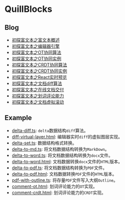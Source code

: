 # QuillBlocks

## Blog

* [初探富文本之富文本概述](https://github.com/WindrunnerMax/EveryDay/blob/master/Plugin/初探富文本之富文本概述.md)
* [初探富文本之编辑器引擎](https://github.com/WindrunnerMax/EveryDay/blob/master/Plugin/初探富文本之编辑器引擎.md)
* [初探富文本之OT协同算法](https://github.com/WindrunnerMax/EveryDay/blob/master/Plugin/初探富文本之OT协同算法.md)
* [初探富文本之OT协同实例](https://github.com/WindrunnerMax/EveryDay/blob/master/Plugin/初探富文本之OT协同实例.md)
* [初探富文本之CRDT协同算法](https://github.com/WindrunnerMax/EveryDay/blob/master/Plugin/初探富文本之CRDT协同算法.md)
* [初探富文本之CRDT协同实例](https://github.com/WindrunnerMax/EveryDay/blob/master/Plugin/初探富文本之CRDT协同实例.md) 
* [初探富文本之React实时预览](https://github.com/WindrunnerMax/EveryDay/blob/master/Plugin/初探富文本之React实时预览.md) 
* [初探富文本之文档diff算法](https://github.com/WindrunnerMax/EveryDay/blob/master/Plugin/初探富文本之文档diff算法.md)  
* [初探富文本之在线文档交付](https://github.com/WindrunnerMax/EveryDay/blob/master/Plugin/初探富文本之在线文档交付.md)   
* [初探富文本之划词评论能力](https://github.com/WindrunnerMax/EveryDay/blob/master/Plugin/初探富文本之划词评论能力.md)   
* [初探富文本之文档虚拟滚动](https://github.com/WindrunnerMax/EveryDay/blob/master/Plugin/初探富文本之文档虚拟滚动.md)   

## Example

* [delta-diff.ts](https://github.com/WindrunnerMax/webpack-simple-environment/tree/master/packages/quill-delta-diff): `delta`数据结构`diff`算法。 
* [diff-virtual-layer.html](./examples/diff-virtual-layer.html): 编辑器实时`diff`的虚拟图层实现。
* [delta-set.ts](./examples/delta-set.ts): 数据结构格式转换。
* [delta-to-md.ts](./examples/delta-to-md.ts): 将文档数据结构转换为`MarkDown`。
* [delta-to-word.ts](./examples/delta-to-word.ts): 将文档数据结构转换为`docx`文件。
* [delta-to-word.html](./examples/delta-to-word.html): 文档数据转换`docx`文件的`HTML`版本。
* [delta-to-pdf.ts](./examples/delta-to-pdf.ts): 将文档数据结构转换为`PDF`文件。
* [delta-to-pdf.html](./examples/delta-to-pdf.html): 文档数据转换`PDF`文件的`HTML`版本。
* [pdf-with-outline.ts](./examples/pdf-with-outline.ts): 将存量`PDF`文件写入大纲`Outline`。
* [comment-ot.html](./examples/comment-ot.html): 划词评论能力的`OT`实现。
* [comment-crdt.html](https://github.com/WindrunnerMax/webpack-simple-environment/tree/master/packages/quill-crdt-comment): 划词评论能力的`CRDT`实现。
